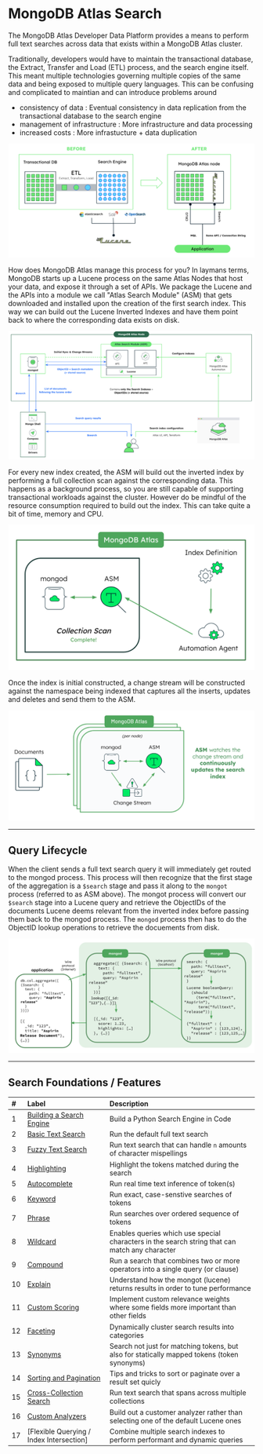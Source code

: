 # MongoDB Atlas Search

The MongoDB Atlas Developer Data Platform provides a means to perform full text searches across data that exists within a MongoDB Atlas cluster. 

Traditionally, developers would have to maintain the transactional database, the Extract, Transfer and Load (ETL) process, and the search engine itself.
This meant multiple technologies governing multiple copies of the same data and being exposed to multiple query languages. This can be confusing and complicated to maintian 
and can introduce problems around
- consistency of data : Eventual consistency in data replication from the transactional database to the search engine
- management of infrastructure : More infrastructure and data processing
- increased costs : More infrastucture + data duplication

![](/images/AtlasSearch/atlassearcharchitecture1.png)

How does MongoDB Atlas manage this process for you? In laymans terms, MongoDB starts up a Lucene process on the same Atlas Nodes that host your data, and expose it through a set of APIs. 
We package the Lucene and the APIs into a module we call "Atlas Search Module" (ASM) that gets downloaded and installed upon the creation of the first search index. This way we can build out 
the Lucene Inverted Indexes and have them point back to where the corresponding data exists on disk. 

![](/images/AtlasSearch/atlassearcharchitecture2.png)

For every new index created, the ASM will build out the inverted index by performing a full collection scan against the corresponding data. This happens as a background process,
so you are still capable of supporting transactional workloads against the cluster. However do be mindful of the resource consumption required to build out the index. This can
take quite a bit of time, memory and CPU.

![](/images/AtlasSearch/initialindexing.png)

Once the index is initial constructed, a change stream will be constructed against the namespace being indexed that captures all the inserts, updates and deletes and send them to the ASM. 

![](/images/AtlasSearch/incrementalindexing.png)


-----------------------------------------------------------------------------------------------------------------------------------------
## Query Lifecycle

When the client sends a full text search query it will immediately get routed to the mongod process. This process will then recognize that the first stage of the aggregation is a `$search` stage and pass it along to the `mongot` process (referred to as ASM above). The mongot process will convert our `$search` stage into a Lucene query and retrieve the ObjectIDs of the documents Lucene deems relevant from the inverted index before passing them back to the mongod process. The `mongod` process then has to do the ObjectID lookup operations to retrieve the docuements from disk. 

![](/images/AtlasSearch/querylifecycle.png)

-----------------------------------------------------------------------------------------------------------------------------------------

## Search Foundations / Features

| # | Label                                                       | Description |
|:--|:------------------------------------------------------------|:-----------|
| 1 | [Building a Search Engine](1-engine)          | Build a Python Search Engine in Code|
| 2 | [Basic Text Search](2-basic/)     | Run the default full text search |
| 3 | [Fuzzy Text Search](3-fuzzy/)     | Run text search that can handle `n` amounts of character mispellings|
| 4 | [Highlighting](2-basic/)          | Highlight the tokens matched during the search |
| 5 | [Autocomplete](5-autocomplete/)          | Run real time text inference of token(s) |
| 6 | [Keyword](6-keyword/)               | Run exact, case-senstive searches of tokens |
| 7 | [Phrase](7-phrase/)          | Run searches over ordered sequence of tokens |
| 8 | [Wildcard](8-wildcard/)          | Enables queries which use special characters in the search string that can match any character |
| 9 | [Compound](9-compound/)          | Run a search that combines two or more operators into a single query (or clause) |
| 10| [Explain](10-explain)       | Understand how the mongot (lucene) returns results in order to tune performance |
| 11| [Custom Scoring](11-scoring)         | Implement custom relevance weights where some fields more important than other fields |
| 12| [Faceting](12-faceting)        | Dynamically cluster search results into categories |
| 13| [Synonyms](13-synonyms)        | Search not just for matching tokens, but also for statically mapped tokens (token synonyms) |
| 14| [Sorting and Pagination](14-sorting-and-pagination)       | Tips and tricks to sort or paginate over a result set quicly |
| 15| [Cross-Collection Search](15-cross-collection)         | Run text search that spans across multiple collections |
| 16| [Custom Analyzers](16-custom-analyzers)         | Build out a customer analyzer rather than selecting one of the default Lucene ones |
| 17| [Flexible Querying / Index Intersection]         | Combine multiple search indexes to perform performant and dynamic queries |
